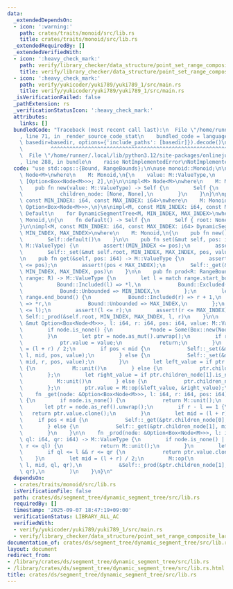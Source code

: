 ```yaml
---
data:
  _extendedDependsOn:
  - icon: ':warning:'
    path: crates/traits/monoid/src/lib.rs
    title: crates/traits/monoid/src/lib.rs
  _extendedRequiredBy: []
  _extendedVerifiedWith:
  - icon: ':heavy_check_mark:'
    path: verify/library_checker/data_structure/point_set_range_composite_large_array/verify_dynamic_segment_tree/src/main.rs
    title: verify/library_checker/data_structure/point_set_range_composite_large_array/verify_dynamic_segment_tree/src/main.rs
  - icon: ':heavy_check_mark:'
    path: verify/yukicoder/yuki789/yuki789_1/src/main.rs
    title: verify/yukicoder/yuki789/yuki789_1/src/main.rs
  _isVerificationFailed: false
  _pathExtension: rs
  _verificationStatusIcon: ':heavy_check_mark:'
  attributes:
    links: []
  bundledCode: "Traceback (most recent call last):\n  File \"/home/runner/.local/lib/python3.12/site-packages/onlinejudge_verify/documentation/build.py\"\
    , line 71, in _render_source_code_stat\n    bundled_code = language.bundle(stat.path,\
    \ basedir=basedir, options={'include_paths': [basedir]}).decode()\n          \
    \         ^^^^^^^^^^^^^^^^^^^^^^^^^^^^^^^^^^^^^^^^^^^^^^^^^^^^^^^^^^^^^^^^^^^^^^^^^^^^^^^^^\n\
    \  File \"/home/runner/.local/lib/python3.12/site-packages/onlinejudge_verify/languages/rust.py\"\
    , line 288, in bundle\n    raise NotImplementedError\nNotImplementedError\n"
  code: "use std::ops::{Bound, RangeBounds};\n\nuse monoid::Monoid;\n\npub struct\
    \ Node<M>\nwhere\n    M: Monoid,\n{\n    value: M::ValueType,\n    children_node:\
    \ [Option<Box<Node<M>>>; 2],\n}\n\nimpl<M> Node<M>\nwhere\n    M: Monoid,\n{\n\
    \    pub fn new(value: M::ValueType) -> Self {\n        Self {\n            value,\n\
    \            children_node: [None, None],\n        }\n    }\n}\n\npub struct DynamicSegmentTree<M,\
    \ const MIN_INDEX: i64, const MAX_INDEX: i64>\nwhere\n    M: Monoid,\n{\n    root:\
    \ Option<Box<Node<M>>>,\n}\n\nimpl<M, const MIN_INDEX: i64, const MAX_INDEX: i64>\
    \ Default\n    for DynamicSegmentTree<M, MIN_INDEX, MAX_INDEX>\nwhere\n    M:\
    \ Monoid,\n{\n    fn default() -> Self {\n        Self { root: None }\n    }\n\
    }\n\nimpl<M, const MIN_INDEX: i64, const MAX_INDEX: i64> DynamicSegmentTree<M,\
    \ MIN_INDEX, MAX_INDEX>\nwhere\n    M: Monoid,\n{\n    pub fn new() -> Self {\n\
    \        Self::default()\n    }\n\n    pub fn set(&mut self, pos: i64, value:\
    \ M::ValueType) {\n        assert!(MIN_INDEX <= pos);\n        assert!(pos < MAX_INDEX);\n\
    \        Self::_set(&mut self.root, MIN_INDEX, MAX_INDEX, pos, value);\n    }\n\
    \n    pub fn get(&self, pos: i64) -> M::ValueType {\n        assert!(MIN_INDEX\
    \ <= pos);\n        assert!(pos < MAX_INDEX);\n        Self::_get(&self.root,\
    \ MIN_INDEX, MAX_INDEX, pos)\n    }\n\n    pub fn prod<R: RangeBounds<i64>>(&self,\
    \ range: R) -> M::ValueType {\n        let l = match range.start_bound() {\n \
    \           Bound::Included(l) => *l,\n            Bound::Excluded(l) => l + 1,\n\
    \            Bound::Unbounded => MIN_INDEX,\n        };\n        let r = match\
    \ range.end_bound() {\n            Bound::Included(r) => r + 1,\n            Bound::Excluded(r)\
    \ => *r,\n            Bound::Unbounded => MAX_INDEX,\n        };\n        assert!(MIN_INDEX\
    \ <= l);\n        assert!(l <= r);\n        assert!(r <= MAX_INDEX);\n       \
    \ Self::_prod(&self.root, MIN_INDEX, MAX_INDEX, l, r)\n    }\n\n    fn _set(node:\
    \ &mut Option<Box<Node<M>>>, l: i64, r: i64, pos: i64, value: M::ValueType) {\n\
    \        if node.is_none() {\n            *node = Some(Box::new(Node::<M>::new(M::unit())));\n\
    \        }\n        let ptr = node.as_mut().unwrap();\n        if r - l == 1 {\n\
    \            ptr.value = value;\n            return;\n        }\n        let mid\
    \ = (l + r) / 2;\n        if pos < mid {\n            Self::_set(&mut ptr.children_node[0],\
    \ l, mid, pos, value);\n        } else {\n            Self::_set(&mut ptr.children_node[1],\
    \ mid, r, pos, value);\n        }\n        let left_value = if ptr.children_node[0].is_none()\
    \ {\n            M::unit()\n        } else {\n            ptr.children_node[0].as_mut().unwrap().value.clone()\n\
    \        };\n        let right_value = if ptr.children_node[1].is_none() {\n \
    \           M::unit()\n        } else {\n            ptr.children_node[1].as_mut().unwrap().value.clone()\n\
    \        };\n        ptr.value = M::op(&left_value, &right_value);\n    }\n\n\
    \    fn _get(node: &Option<Box<Node<M>>>, l: i64, r: i64, pos: i64) -> M::ValueType\
    \ {\n        if node.is_none() {\n            return M::unit();\n        }\n \
    \       let ptr = node.as_ref().unwrap();\n        if r - l == 1 {\n         \
    \   return ptr.value.clone();\n        }\n        let mid = (l + r) / 2;\n   \
    \     if pos < mid {\n            Self::_get(&ptr.children_node[0], l, mid, pos)\n\
    \        } else {\n            Self::_get(&ptr.children_node[1], mid, r, pos)\n\
    \        }\n    }\n\n    fn _prod(node: &Option<Box<Node<M>>>, l: i64, r: i64,\
    \ ql: i64, qr: i64) -> M::ValueType {\n        if node.is_none() || (qr <= l ||\
    \ r <= ql) {\n            return M::unit();\n        }\n        let ptr = node.as_ref().unwrap();\n\
    \        if ql <= l && r <= qr {\n            return ptr.value.clone();\n    \
    \    }\n        let mid = (l + r) / 2;\n        M::op(\n            &Self::_prod(&ptr.children_node[0],\
    \ l, mid, ql, qr),\n            &Self::_prod(&ptr.children_node[1], mid, r, ql,\
    \ qr),\n        )\n    }\n}\n"
  dependsOn:
  - crates/traits/monoid/src/lib.rs
  isVerificationFile: false
  path: crates/ds/segment_tree/dynamic_segment_tree/src/lib.rs
  requiredBy: []
  timestamp: '2025-09-07 18:47:19+09:00'
  verificationStatus: LIBRARY_ALL_AC
  verifiedWith:
  - verify/yukicoder/yuki789/yuki789_1/src/main.rs
  - verify/library_checker/data_structure/point_set_range_composite_large_array/verify_dynamic_segment_tree/src/main.rs
documentation_of: crates/ds/segment_tree/dynamic_segment_tree/src/lib.rs
layout: document
redirect_from:
- /library/crates/ds/segment_tree/dynamic_segment_tree/src/lib.rs
- /library/crates/ds/segment_tree/dynamic_segment_tree/src/lib.rs.html
title: crates/ds/segment_tree/dynamic_segment_tree/src/lib.rs
---
```

